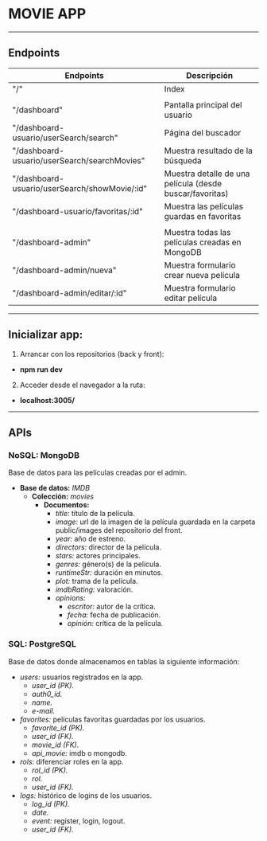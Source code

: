 # MOVIE APP

***

## Endpoints

| Endpoints                                     | Descripción                                              |
|-----------------------------------------------|----------------------------------------------------------|
| "/"                                           | Index                                                    |
|                                               |                                                          |
| "/dashboard"                                  | Pantalla principal del usuario                           |
| "/dashboard-usuario/userSearch/search"        | Página del buscador                                      |
| "/dashboard-usuario/userSearch/searchMovies"  | Muestra resultado de la búsqueda                         |
| "/dashboard-usuario/userSearch/showMovie/:id" | Muestra detalle de una película (desde buscar/favoritas) |
| "/dashboard-usuario/favoritas/:id"            | Muestra las películas guardas en favoritas               |
|                                               |                                                          |
| "/dashboard-admin"                            | Muestra todas las películas creadas en MongoDB           |
| "/dashboard-admin/nueva"                      | Muestra formulario crear nueva película                  |
| "/dashboard-admin/editar/:id"                 | Muestra formulario editar película                       |

***

## Inicializar app:

1) Arrancar con los repositorios (back y front):
* **npm run dev**

2) Acceder desde el navegador a la ruta:
* **localhost:3005/**

***

## APIs

### NoSQL: MongoDB

Base de datos para las películas creadas por el admin.
- **Base de datos:** *IMDB*
    - **Colección:** *movies*
        - **Documentos:**
            - *title:* título de la película.
            - *image:* url de la imagen de la película guardada en la carpeta public/images del repositorio del front.
            - *year:* año de estreno.
            - *directors:* director de la película.
            - *stars:* actores principales.
            - *genres:* género(s) de la película.
            - *runtimeStr:* duración en minutos.
            - *plot:* trama de la película.
            - *imdbRating:* valoración.
            - *opinions:*
                - *escritor:* autor de la crítica.
                - *fecha:* fecha de publicación.
                - *opinión:* crítica de la película.

### SQL: PostgreSQL

Base de datos donde almacenamos en tablas la siguiente información:
- *users:* usuarios registrados en la app.
    - *user_id (PK).*
    - *auth0_id.*
    - *name.*
    - *e-mail.*
- *favorites:* películas favoritas guardadas por los usuarios.
    - *favorite_id (PK).*
    - *user_id (FK).*
    - *movie_id (FK).*
    - *api_movie:* imdb o mongodb.
- *rols*: diferenciar roles en la app.
    - *rol_id (PK).*
    - *rol.*
    - *user_id (FK).*
- *logs:* histórico de logins de los usuarios.
    - *log_id (PK).*
    - *date.*
    - *event:* register, login, logout.
    - *user_id (FK).*